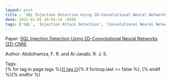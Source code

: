 ```yaml
---
layout: post
title : 'SQL Injection Detection Using 2D-Convolutional Neural Networks (2D-CNN)'
date: 2022-01-01 10:03:19 -0500
tags: ['SQL', 'Injection Attack Detection', 'Convolutional Neural Network', 'Tokenizer']
---
```

Paper: [SQL Injection Detection Using 2D-Convolutional Neural Networks (2D-CNN)](https://ieeexplore.ieee.org/stamp/stamp.jsp?arnumber=10075777)

Author: Abdulhamza, F. R. and Al-Janabi, R. J. S.




 Tags:  
        <span>{% for tag in page.tags %}<a href="/tags/#{{ tag | slugify }}">{{ tag }}</a>{% if forloop.last == false %}, {% endif %}{% endfor %}</span>
